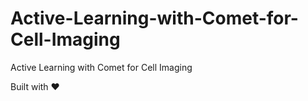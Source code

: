 # Active-Learning-with-Comet-for-Cell-Imaging
Active Learning with Comet for Cell Imaging

Built with ❤ 
